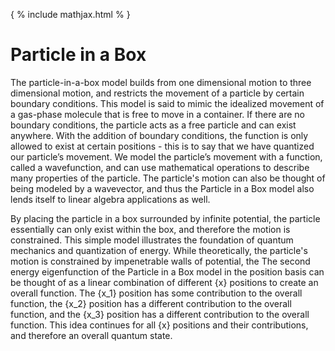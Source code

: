 { % include mathjax.html % }

# Particle in a Box

The particle-in-a-box model builds from one dimensional motion to three dimensional motion, and restricts the movement of a particle by certain boundary conditions. This model is said to mimic the idealized movement of a gas-phase molecule that is free to move in a container. If there are no boundary conditions, the particle acts as a free particle and can exist anywhere. With the addition of boundary conditions, the function is only allowed to exist at certain positions - this is to say that we have quantized our particle’s movement. We model the particle’s movement with a function, called a wavefunction, and can use mathematical operations to describe many properties of the particle. The particle's motion can also be thought of being modeled by a wavevector, and thus the Particle in a Box model also lends itself to linear algebra applications as well. 

By placing the particle in a box surrounded by infinite potential, the particle essentially can only exist within the box, and therefore the motion is constrained. This simple model illustrates the foundation of quantum mechanics and quantization of energy. While theoretically, the particle's motion is constrained by impenetrable walls of potential, the 
The second energy eigenfunction of the Particle in a Box model in the position basis can be thought of as a linear combination of different {x} positions to create an overall function. The {x_1} position has some contribution to the overall function, the {x_2} position has a different contribution to the overall function, and the {x_3} position has a different contribution to the overall function. This idea continues for all {x} positions and their contributions, and therefore an overall quantum state. 



